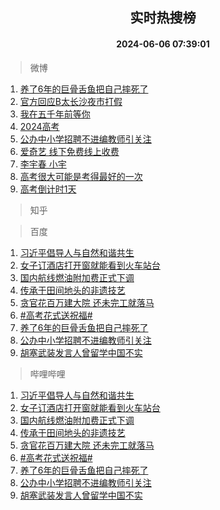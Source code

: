 <div align="center"><h2>实时热搜榜</h2><h4>2024-06-06 07:39:01</h4></div>

> 微博  

1. [养了6年的巨骨舌鱼把自己摔死了](https://s.weibo.com/weibo?q=%23%E5%85%BB%E4%BA%866%E5%B9%B4%E7%9A%84%E5%B7%A8%E9%AA%A8%E8%88%8C%E9%B1%BC%E6%8A%8A%E8%87%AA%E5%B7%B1%E6%91%94%E6%AD%BB%E4%BA%86%23&t=31&band_rank=1&Refer=top)<br />
2. [官方回应B太长沙夜市打假](https://s.weibo.com/weibo?q=%23%E5%AE%98%E6%96%B9%E5%9B%9E%E5%BA%94B%E5%A4%AA%E9%95%BF%E6%B2%99%E5%A4%9C%E5%B8%82%E6%89%93%E5%81%87%23&t=31&band_rank=2&Refer=top)<br />
3. [我在五千年前等你](https://s.weibo.com/weibo?q=%23%E6%88%91%E5%9C%A8%E4%BA%94%E5%8D%83%E5%B9%B4%E5%89%8D%E7%AD%89%E4%BD%A0%23&t=31&band_rank=3&Refer=top)<br />
4. [2024高考](https://s.weibo.com/weibo?q=%232024%E9%AB%98%E8%80%83%23&t=31&band_rank=4&Refer=top)<br />
5. [公办中小学招聘不进编教师引关注](https://s.weibo.com/weibo?q=%23%E5%85%AC%E5%8A%9E%E4%B8%AD%E5%B0%8F%E5%AD%A6%E6%8B%9B%E8%81%98%E4%B8%8D%E8%BF%9B%E7%BC%96%E6%95%99%E5%B8%88%E5%BC%95%E5%85%B3%E6%B3%A8%23&t=31&band_rank=5&Refer=top)<br />
6. [爱奇艺 线下免费线上收费](https://s.weibo.com/weibo?q=%E7%88%B1%E5%A5%87%E8%89%BA%20%E7%BA%BF%E4%B8%8B%E5%85%8D%E8%B4%B9%E7%BA%BF%E4%B8%8A%E6%94%B6%E8%B4%B9&t=31&band_rank=6&Refer=top)<br />
7. [李宇春 小宇](https://s.weibo.com/weibo?q=%E6%9D%8E%E5%AE%87%E6%98%A5%20%E5%B0%8F%E5%AE%87&t=31&band_rank=7&Refer=top)<br />
8. [高考很大可能是考得最好的一次](https://s.weibo.com/weibo?q=%23%E9%AB%98%E8%80%83%E5%BE%88%E5%A4%A7%E5%8F%AF%E8%83%BD%E6%98%AF%E8%80%83%E5%BE%97%E6%9C%80%E5%A5%BD%E7%9A%84%E4%B8%80%E6%AC%A1%23&t=31&band_rank=8&Refer=top)<br />
9. [高考倒计时1天](https://s.weibo.com/weibo?q=%23%E9%AB%98%E8%80%83%E5%80%92%E8%AE%A1%E6%97%B61%E5%A4%A9%23&t=31&band_rank=9&Refer=top)<br />

> 知乎  


> 百度  

1. [习近平倡导人与自然和谐共生](https://www.baidu.com/s?wd=%E4%B9%A0%E8%BF%91%E5%B9%B3%E5%80%A1%E5%AF%BC%E4%BA%BA%E4%B8%8E%E8%87%AA%E7%84%B6%E5%92%8C%E8%B0%90%E5%85%B1%E7%94%9F&sa=fyb_news&rsv_dl=fyb_news)<br />
2. [女子订酒店打开窗就能看到火车站台](https://www.baidu.com/s?wd=%E5%A5%B3%E5%AD%90%E8%AE%A2%E9%85%92%E5%BA%97%E6%89%93%E5%BC%80%E7%AA%97%E5%B0%B1%E8%83%BD%E7%9C%8B%E5%88%B0%E7%81%AB%E8%BD%A6%E7%AB%99%E5%8F%B0&sa=fyb_news&rsv_dl=fyb_news)<br />
3. [国内航线燃油附加费正式下调](https://www.baidu.com/s?wd=%E5%9B%BD%E5%86%85%E8%88%AA%E7%BA%BF%E7%87%83%E6%B2%B9%E9%99%84%E5%8A%A0%E8%B4%B9%E6%AD%A3%E5%BC%8F%E4%B8%8B%E8%B0%83&sa=fyb_news&rsv_dl=fyb_news)<br />
4. [传承于田间地头的非遗技艺](https://www.baidu.com/s?wd=%E4%BC%A0%E6%89%BF%E4%BA%8E%E7%94%B0%E9%97%B4%E5%9C%B0%E5%A4%B4%E7%9A%84%E9%9D%9E%E9%81%97%E6%8A%80%E8%89%BA&sa=fyb_news&rsv_dl=fyb_news)<br />
5. [贪官花百万建大院 还未完工就落马](https://www.baidu.com/s?wd=%E8%B4%AA%E5%AE%98%E8%8A%B1%E7%99%BE%E4%B8%87%E5%BB%BA%E5%A4%A7%E9%99%A2+%E8%BF%98%E6%9C%AA%E5%AE%8C%E5%B7%A5%E5%B0%B1%E8%90%BD%E9%A9%AC&sa=fyb_news&rsv_dl=fyb_news)<br />
6. [#高考花式送祝福#](https://www.baidu.com/s?wd=%23%E9%AB%98%E8%80%83%E8%8A%B1%E5%BC%8F%E9%80%81%E7%A5%9D%E7%A6%8F%23&sa=fyb_news&rsv_dl=fyb_news)<br />
7. [养了6年的巨骨舌鱼把自己摔死了](https://www.baidu.com/s?wd=%E5%85%BB%E4%BA%866%E5%B9%B4%E7%9A%84%E5%B7%A8%E9%AA%A8%E8%88%8C%E9%B1%BC%E6%8A%8A%E8%87%AA%E5%B7%B1%E6%91%94%E6%AD%BB%E4%BA%86&sa=fyb_news&rsv_dl=fyb_news)<br />
8. [公办中小学招聘不进编教师引关注](https://www.baidu.com/s?wd=%E5%85%AC%E5%8A%9E%E4%B8%AD%E5%B0%8F%E5%AD%A6%E6%8B%9B%E8%81%98%E4%B8%8D%E8%BF%9B%E7%BC%96%E6%95%99%E5%B8%88%E5%BC%95%E5%85%B3%E6%B3%A8&sa=fyb_news&rsv_dl=fyb_news)<br />
9. [胡塞武装发言人曾留学中国不实](https://www.baidu.com/s?wd=%E8%83%A1%E5%A1%9E%E6%AD%A6%E8%A3%85%E5%8F%91%E8%A8%80%E4%BA%BA%E6%9B%BE%E7%95%99%E5%AD%A6%E4%B8%AD%E5%9B%BD%E4%B8%8D%E5%AE%9E&sa=fyb_news&rsv_dl=fyb_news)<br />

> 哔哩哔哩  

1. [习近平倡导人与自然和谐共生](https://www.baidu.com/s?wd=%E4%B9%A0%E8%BF%91%E5%B9%B3%E5%80%A1%E5%AF%BC%E4%BA%BA%E4%B8%8E%E8%87%AA%E7%84%B6%E5%92%8C%E8%B0%90%E5%85%B1%E7%94%9F&sa=fyb_news&rsv_dl=fyb_news)<br />
2. [女子订酒店打开窗就能看到火车站台](https://www.baidu.com/s?wd=%E5%A5%B3%E5%AD%90%E8%AE%A2%E9%85%92%E5%BA%97%E6%89%93%E5%BC%80%E7%AA%97%E5%B0%B1%E8%83%BD%E7%9C%8B%E5%88%B0%E7%81%AB%E8%BD%A6%E7%AB%99%E5%8F%B0&sa=fyb_news&rsv_dl=fyb_news)<br />
3. [国内航线燃油附加费正式下调](https://www.baidu.com/s?wd=%E5%9B%BD%E5%86%85%E8%88%AA%E7%BA%BF%E7%87%83%E6%B2%B9%E9%99%84%E5%8A%A0%E8%B4%B9%E6%AD%A3%E5%BC%8F%E4%B8%8B%E8%B0%83&sa=fyb_news&rsv_dl=fyb_news)<br />
4. [传承于田间地头的非遗技艺](https://www.baidu.com/s?wd=%E4%BC%A0%E6%89%BF%E4%BA%8E%E7%94%B0%E9%97%B4%E5%9C%B0%E5%A4%B4%E7%9A%84%E9%9D%9E%E9%81%97%E6%8A%80%E8%89%BA&sa=fyb_news&rsv_dl=fyb_news)<br />
5. [贪官花百万建大院 还未完工就落马](https://www.baidu.com/s?wd=%E8%B4%AA%E5%AE%98%E8%8A%B1%E7%99%BE%E4%B8%87%E5%BB%BA%E5%A4%A7%E9%99%A2+%E8%BF%98%E6%9C%AA%E5%AE%8C%E5%B7%A5%E5%B0%B1%E8%90%BD%E9%A9%AC&sa=fyb_news&rsv_dl=fyb_news)<br />
6. [#高考花式送祝福#](https://www.baidu.com/s?wd=%23%E9%AB%98%E8%80%83%E8%8A%B1%E5%BC%8F%E9%80%81%E7%A5%9D%E7%A6%8F%23&sa=fyb_news&rsv_dl=fyb_news)<br />
7. [养了6年的巨骨舌鱼把自己摔死了](https://www.baidu.com/s?wd=%E5%85%BB%E4%BA%866%E5%B9%B4%E7%9A%84%E5%B7%A8%E9%AA%A8%E8%88%8C%E9%B1%BC%E6%8A%8A%E8%87%AA%E5%B7%B1%E6%91%94%E6%AD%BB%E4%BA%86&sa=fyb_news&rsv_dl=fyb_news)<br />
8. [公办中小学招聘不进编教师引关注](https://www.baidu.com/s?wd=%E5%85%AC%E5%8A%9E%E4%B8%AD%E5%B0%8F%E5%AD%A6%E6%8B%9B%E8%81%98%E4%B8%8D%E8%BF%9B%E7%BC%96%E6%95%99%E5%B8%88%E5%BC%95%E5%85%B3%E6%B3%A8&sa=fyb_news&rsv_dl=fyb_news)<br />
9. [胡塞武装发言人曾留学中国不实](https://www.baidu.com/s?wd=%E8%83%A1%E5%A1%9E%E6%AD%A6%E8%A3%85%E5%8F%91%E8%A8%80%E4%BA%BA%E6%9B%BE%E7%95%99%E5%AD%A6%E4%B8%AD%E5%9B%BD%E4%B8%8D%E5%AE%9E&sa=fyb_news&rsv_dl=fyb_news)<br />
